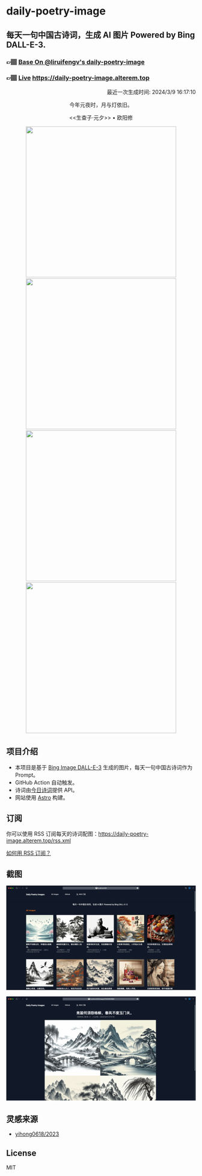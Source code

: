 
# daily-poetry-image

## 每天一句中国古诗词，生成 AI 图片 Powered by Bing DALL-E-3.

### 👉🏽 [Base On @liruifengv's daily-poetry-image](https://github.com/liruifengv/daily-poetry-image)

### 👉🏽 [Live](https://daily-poetry-image.alterem.top/) https://daily-poetry-image.alterem.top

<p align="right">
  最近一次生成时间: 2024/3/9 16:17:10
</p>
<p align="center">
今年元夜时，月与灯依旧。
</p>
<p align="center">
<<生查子·元夕>> • 欧阳修
</p>
<p align="center">
<img src="https://tse2.mm.bing.net/th/id/OIG1.pfC4xC3W05Hi7OXaHY36" height="400" width="400" />
<img src="https://tse4.mm.bing.net/th/id/OIG1.H3BDf_Vi.5kB9Gh_mu.Y" height="400" width="400" />
<img src="https://tse3.mm.bing.net/th/id/OIG1.itFUJibyHZZPfTtgOyJI" height="400" width="400" />
<img src="https://tse1.mm.bing.net/th/id/OIG1.hTnbLeh6mJYb310HkEn1" height="400" width="400" />
</p>

## 项目介绍

-   本项目是基于 [Bing Image DALL-E-3](https://www.bing.com/images/create) 生成的图片，每天一句中国古诗词作为 Prompt。
-   GitHub Action 自动触发。
-   诗词由[今日诗词](https://www.jinrishici.com/)提供 API。
-   网站使用 [Astro](https://astro.build) 构建。

## 订阅

你可以使用 RSS 订阅每天的诗词配图：https://daily-poetry-image.alterem.top/rss.xml

[如何用 RSS 订阅？](https://zhuanlan.zhihu.com/p/55026716)

## 截图

![图片列表](./screenshots/Snipaste_2023-12-28_21-00-26.png)

![图片详情](./screenshots/Snipaste_2023-12-28_21-00-53.png)

## 灵感来源

-   [yihong0618/2023](https://github.com/yihong0618/2023)

## License

MIT
